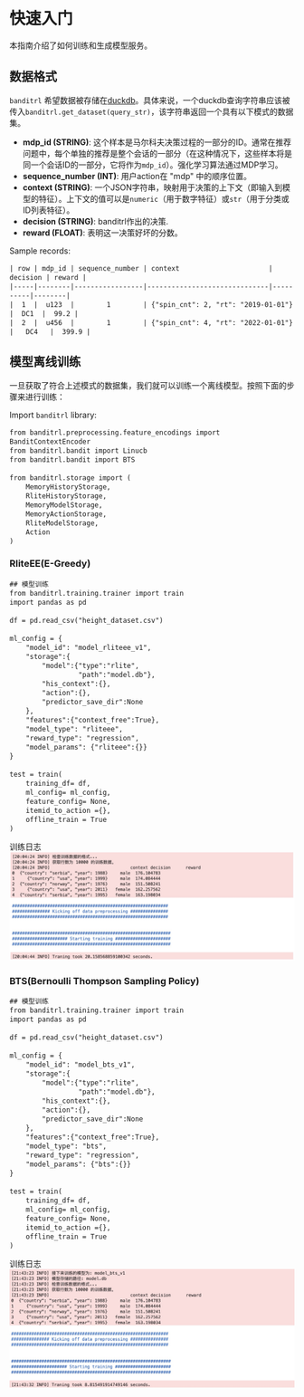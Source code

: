 # 快速入门

本指南介绍了如何训练和生成模型服务。

## 数据格式
`banditrl` 希望数据被存储在[duckdb](https://duckdb.org/)。具体来说，一个duckdb查询字符串应该被传入`banditrl.get_dataset(query_str)`，该字符串返回一个具有以下模式的数据集。

- <b>mdp_id (STRING)</b>: 这个样本是马尔科夫决策过程的一部分的ID。通常在推荐问题中，每个单独的推荐是整个会话的一部分（在这种情况下，这些样本将是同一个会话ID的一部分，它将作为`mdp_id`）。强化学习算法通过MDP学习。
- <b>sequence_number (INT)</b>: 用户action在 "mdp" 中的顺序位置。
- <b>context (STRING)</b>: 一个JSON字符串，映射用于决策的上下文（即输入到模型的特征）。上下文的值可以是`numeric`（用于数字特征）或`str`（用于分类或ID列表特征）。
- <b>decision (STRING)</b>: banditrl作出的决策.
- <b>reward (FLOAT)</b>: 表明这一决策好坏的分数。

Sample records:
```
| row | mdp_id | sequence_number | context                      | decision | reward |
|-----|--------|-----------------|------------------------------|----------|--------|
|  1  |  u123  |        1        | {"spin_cnt": 2, "rt": "2019-01-01"} |  DC1  |  99.2 |
|  2  |  u456  |        1        | {"spin_cnt": 4, "rt": "2022-01-01"} |   DC4   |  399.9 |
```
## 模型离线训练

一旦获取了符合上述模式的数据集，我们就可以训练一个离线模型。按照下面的步骤来进行训练：

Import `banditrl` library:
```
from banditrl.preprocessing.feature_encodings import BanditContextEncoder
from banditrl.bandit import Linucb
from banditrl.bandit import BTS

from banditrl.storage import (
    MemoryHistoryStorage,
    RliteHistoryStorage,
    MemoryModelStorage,
    MemoryActionStorage,
    RliteModelStorage,
    Action
)
```
### RliteEE(E-Greedy)

```
## 模型训练
from banditrl.training.trainer import train
import pandas as pd

df = pd.read_csv("height_dataset.csv")

ml_config = {
    "model_id": "model_rliteee_v1",
    "storage":{
        "model":{"type":"rlite",
                 "path":"model.db"},
        "his_context":{},
        "action":{},
        "predictor_save_dir":None
    },
    "features":{"context_free":True},
    "model_type": "rliteee",
    "reward_type": "regression",
    "model_params": {"rliteee":{}}
}

test = train(
    training_df= df,
    ml_config= ml_config,
    feature_config= None,
    itemid_to_action ={},
    offline_train = True
)
```
训练日志
![train logs](resources/rliteee_train.jpg)

### BTS(Bernoulli Thompson Sampling Policy)

```
## 模型训练
from banditrl.training.trainer import train
import pandas as pd

df = pd.read_csv("height_dataset.csv")

ml_config = {
    "model_id": "model_bts_v1",
    "storage":{
        "model":{"type":"rlite",
                 "path":"model.db"},
        "his_context":{},
        "action":{},
        "predictor_save_dir":None
    },
    "features":{"context_free":True},
    "model_type": "bts",
    "reward_type": "regression",
    "model_params": {"bts":{}}
}

test = train(
    training_df= df,
    ml_config= ml_config,
    feature_config= None,
    itemid_to_action ={},
    offline_train = True
)
```
训练日志
![train logs](resources/bts_train.jpg)


